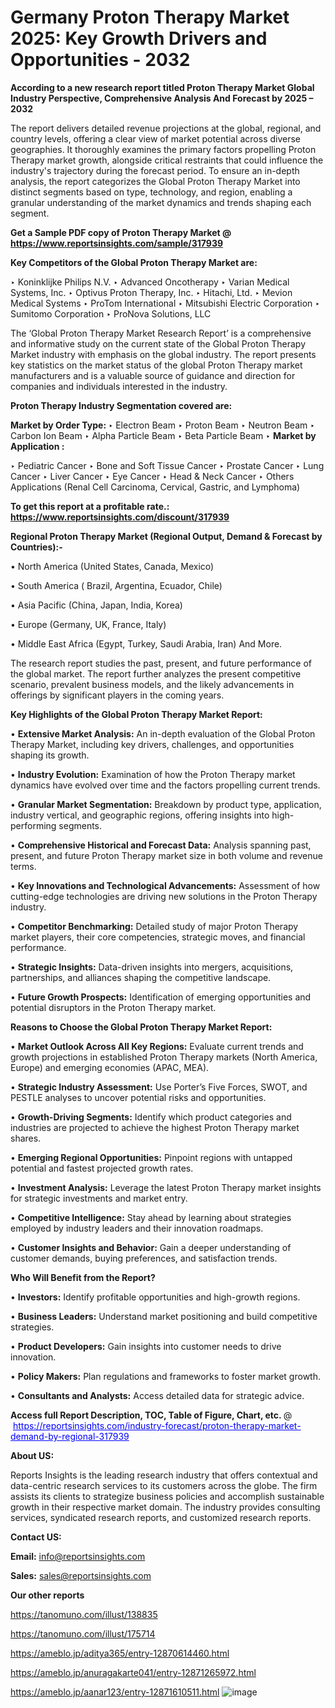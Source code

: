 # Germany Proton Therapy Market 2025: Key Growth Drivers and Opportunities - 2032

<strong>According to a new research report titled Proton Therapy Market Global Industry Perspective, Comprehensive Analysis And Forecast by 2025 – 2032</strong>

The report delivers detailed revenue projections at the global, regional, and country levels, offering a clear view of market potential across diverse geographies. It thoroughly examines the primary factors propelling Proton Therapy market growth, alongside critical restraints that could influence the industry's trajectory during the forecast period. To ensure an in-depth analysis, the report categorizes the Global Proton Therapy Market into distinct segments based on type, technology, and region, enabling a granular understanding of the market dynamics and trends shaping each segment.

<strong>Get a Sample PDF copy of Proton Therapy Market </strong><strong>@<a href=https://www.reportsinsights.com/sample/317939 style=color:#0000ff;> https://www.reportsinsights.com/sample/317939</a></strong></font>

<strong>Key Competitors of the Global Proton Therapy Market are:</strong>

‣ Koninklijke Philips N.V.
‣ Advanced Oncotherapy
‣ Varian Medical Systems, Inc.
‣ Optivus Proton Therapy, Inc.
‣ Hitachi, Ltd.
‣ Mevion Medical Systems
‣ ProTom International
‣ Mitsubishi Electric Corporation
‣ Sumitomo Corporation
‣ ProNova Solutions, LLC

The ‘Global Proton Therapy Market Research Report’ is a comprehensive and informative study on the current state of the Global Proton Therapy Market industry with emphasis on the global industry. The report presents key statistics on the market status of the global Proton Therapy market manufacturers and is a valuable source of guidance and direction for companies and individuals interested in the industry.

<strong>Proton Therapy Industry Segmentation covered are:</strong>

<strong>Market by Order Type: </strong>
‣ Electron Beam
‣ Proton Beam
‣ Neutron Beam
‣ Carbon Ion Beam
‣ Alpha Particle Beam
‣ Beta Particle Beam
‣ 
<strong>Market by Application :</strong>

‣ Pediatric Cancer
‣ Bone and Soft Tissue Cancer
‣ Prostate Cancer
‣ Lung Cancer
‣ Liver Cancer
‣ Eye Cancer
‣ Head & Neck Cancer
‣ Others Applications (Renal Cell Carcinoma, Cervical, Gastric, and Lymphoma)

<strong>To get this report at a profitable rate.: <a href=https://www.reportsinsights.com/discount/317939 style=color:#0000ff;>https://www.reportsinsights.com/discount/317939</a></strong></font>

<strong>Regional Proton Therapy Market (Regional Output, Demand &amp; Forecast by Countries):-</strong>

• North America (United States, Canada, Mexico)

• South America ( Brazil, Argentina, Ecuador, Chile)

• Asia Pacific (China, Japan, India, Korea)

• Europe (Germany, UK, France, Italy)

• Middle East Africa (Egypt, Turkey, Saudi Arabia, Iran) And More.

The research report studies the past, present, and future performance of the global market. The report further analyzes the present competitive scenario, prevalent business models, and the likely advancements in offerings by significant players in the coming years.

<strong>Key Highlights of the Global Proton Therapy Market Report:</strong>

• <strong>Extensive Market Analysis:</strong> An in-depth evaluation of the Global Proton Therapy Market, including key drivers, challenges, and opportunities shaping its growth.

• <strong>Industry Evolution:</strong> Examination of how the Proton Therapy market dynamics have evolved over time and the factors propelling current trends.

• <strong>Granular Market Segmentation:</strong> Breakdown by product type, application, industry vertical, and geographic regions, offering insights into high-performing segments.

• <strong>Comprehensive Historical and Forecast Data:</strong> Analysis spanning past, present, and future Proton Therapy market size in both volume and revenue terms.

• <strong>Key Innovations and Technological Advancements:</strong> Assessment of how cutting-edge technologies are driving new solutions in the Proton Therapy industry.

• <strong>Competitor Benchmarking:</strong> Detailed study of major Proton Therapy market players, their core competencies, strategic moves, and financial performance.

• <strong>Strategic Insights:</strong> Data-driven insights into mergers, acquisitions, partnerships, and alliances shaping the competitive landscape.

• <strong>Future Growth Prospects:</strong> Identification of emerging opportunities and potential disruptors in the Proton Therapy market.

<strong>Reasons to Choose the Global Proton Therapy Market Report:</strong>

• <strong>Market Outlook Across All Key Regions:</strong> Evaluate current trends and growth projections in established Proton Therapy markets (North America, Europe) and emerging economies (APAC, MEA).

• <strong>Strategic Industry Assessment:</strong> Use Porter’s Five Forces, SWOT, and PESTLE analyses to uncover potential risks and opportunities.

• <strong>Growth-Driving Segments:</strong> Identify which product categories and industries are projected to achieve the highest Proton Therapy market shares.

• <strong>Emerging Regional Opportunities:</strong> Pinpoint regions with untapped potential and fastest projected growth rates.

• <strong>Investment Analysis:</strong> Leverage the latest Proton Therapy market insights for strategic investments and market entry.

• <strong>Competitive Intelligence:</strong> Stay ahead by learning about strategies employed by industry leaders and their innovation roadmaps.

• <strong>Customer Insights and Behavior:</strong> Gain a deeper understanding of customer demands, buying preferences, and satisfaction trends.

<strong>Who Will Benefit from the Report?</strong>

• <strong>Investors:</strong> Identify profitable opportunities and high-growth regions.

• <strong>Business Leaders:</strong> Understand market positioning and build competitive strategies.

• <strong>Product Developers:</strong> Gain insights into customer needs to drive innovation.

• <strong>Policy Makers:</strong> Plan regulations and frameworks to foster market growth.

• <strong>Consultants and Analysts:</strong> Access detailed data for strategic advice.
</ul>
<strong>Access full Report Description, TOC, Table of Figure, Chart, etc. </strong>@  <a href=https://reportsinsights.com/industry-forecast/proton-therapy-market-demand-by-regional-317939 style=color:#0000ff;>https://reportsinsights.com/industry-forecast/proton-therapy-market-demand-by-regional-317939</a></font>

<strong><strong>About US</strong>:</strong>

Reports Insights is the leading research industry that offers contextual and data-centric research services to its customers across the globe. The firm assists its clients to strategize business policies and accomplish sustainable growth in their respective market domain. The industry provides consulting services, syndicated research reports, and customized research reports.

<strong>Contact US:</strong>

<p class=""""><b>Email:</b> <a href=mailto:info@reportsinsights.com>info@reportsinsights.com</a></p>
<p class=""""><b>Sales:</b> <a href=mailto:sales@reportsinsights.com>sales@reportsinsights.com</a></p>

<strong>Our other reports</strong>

<a href=https://tanomuno.com/illust/138835>https://tanomuno.com/illust/138835</a>

<a href=https://tanomuno.com/illust/175714>https://tanomuno.com/illust/175714</a>

<a href=https://ameblo.jp/aditya365/entry-12870614460.html>https://ameblo.jp/aditya365/entry-12870614460.html</a>

<a href=https://ameblo.jp/anuragakarte041/entry-12871265972.html>https://ameblo.jp/anuragakarte041/entry-12871265972.html</a>

<a href=https://ameblo.jp/aanar123/entry-12871610511.html>https://ameblo.jp/aanar123/entry-12871610511.html</a>
![image](https://github.com/user-attachments/assets/5f123f0c-d5d0-4fcc-86d5-54aa47d01189)
